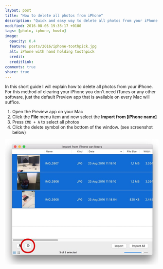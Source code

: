 ```yaml
---
layout: post
title: "How to delete all photos from iPhone"
description: "Quick and easy way to delete all photos from your iPhone."
modified: 2016-08-05 19:35:17 +0100
tags: [photo, iphone, howto]
image:
  opacity: 0.4
  feature: posts/2016/iphone-toothpick.jpg
  alt: iPhone with hand holding toothpick
  credit:
  creditlink:
comments: true
share: true
---
```

In this short guide I will explain how to delete all photos from your iPhone.
For this method of clearing your iPhone you don't need iTunes or any other software, just the default Preview app that is available on every Mac will suffice.

1. Open the Preview app on your Mac
2. Click the **File** menu item and now select the **Import from [iPhone name]**
3. Press `CMD + A` to select all photos
4. Click the delete symbol on the bottom of the window. (see screenshot below)

![Delete photos from iPhone using Mac Preview](/images/posts/2016/delete-all-photos-iphone.jpg)
